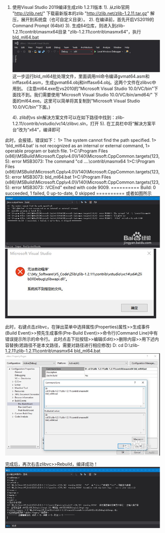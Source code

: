 1. 使用Visual Studio 2019编译生成zlib 1.2.11版本
   1). 从zlib官网 "http://zlib.net/"
       下载最新版本的zlib "http://zlib.net/zlib-1.2.11.tar.gz"
       解压，展开到系统盘（也可自定义目录）。
   2). 在编译前，首先开启VS2019的Command Prompt (64bit)
   3). 生成64位库，则进入到zlib-1.2.11contrib\masmx64目录 "zlib-1.2.11\contrib\masmx64"，执行bld_ml64.bat
   ![image](https://github.com/AaronCheng820/Some-software-installation-guiding/blob/master/image/222.jpg)
   这一步运行bld_ml64批处理文件，里面调用ml命令编译gvmat64.asm和inffasx64.asm，生成gvmat64.obj和inffasx64.obj。这两个文件在zlibvc中用到。
   (注意ml64.exe在vs2010的"Microsoft Visual Studio 10.0/VC/bin"下面找不到。我们需要使用"Microsoft Visual Studio 10.0/VC/bin/amd64/"
   下面的ml64.exe。这里可以简单将其复制到"Microsoft Visual Studio 10.0/VC/bin"下面。)
   
   4). zlib的vs sln解决方案文件可以在如下路径中找到：zlib-1.2.11/contrib/vstudio/vc14/zlibvc.sln，打开
   5). 在工具栏中将“解决方案平台”改为“x64”，编译即可
   
  此时，会报错，错误如下：
1>  The system cannot find the path specified.
1>  'bld_ml64.bat' is not recognized as an internal or external command,
1>  operable program or batch file.
1>C:\Program Files (x86)\MSBuild\Microsoft.Cpp\v4.0\V140\Microsoft.CppCommon.targets(123,5): error MSB3073: The command "cd ..\..\contrib\masmx64
1>C:\Program Files (x86)\MSBuild\Microsoft.Cpp\v4.0\V140\Microsoft.CppCommon.targets(123,5): error MSB3073: bld_ml64.bat
1>C:\Program Files (x86)\MSBuild\Microsoft.Cpp\v4.0\V140\Microsoft.CppCommon.targets(123,5): error MSB3073: :VCEnd" exited with code 9009.
========== Build: 0 succeeded, 1 failed, 0 up-to-date, 0 skipped ==========
  或者如图所示
![image](https://github.com/AaronCheng820/Some-software-installation-guiding/blob/master/image/333.jpg)
![image](https://github.com/AaronCheng820/Some-software-installation-guiding/blob/master/image/111.jpg)
 
  此时，右键点击zlibvc，在弹出菜单中选择属性(Properties)属性>>生成事件(Build Event)>>预先生成事件(Pre-Build Event)>>命令行(Command Line)中有错误提示所示的命令行。
此时点击下拉按钮>>编辑(Edit)>>删除内容>>用下述内容替换(若路径不是本文路径，需要对路径进行相应修改)
D: 
cd D:\zlib-1.2.11\zlib-1.2.11\contrib\masmx64 
bld_ml64.bat
![image](https://github.com/AaronCheng820/Some-software-installation-guiding/blob/master/image/444.jpg)

完成后，再次右击zlibvc>>Rebuild，编译成功！
![image](https://github.com/AaronCheng820/Some-software-installation-guiding/blob/master/image/555.jpg)
